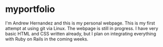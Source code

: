 myportfolio
===========

I'm Andrew Hernandez and this is my personal webpage. This is my first attempt at using git via Linux.
The webpage is still in progress. I have very basic HTML and CSS written already, but I plan on integrating 
everything with Ruby on Rails in the coming weeks. 




